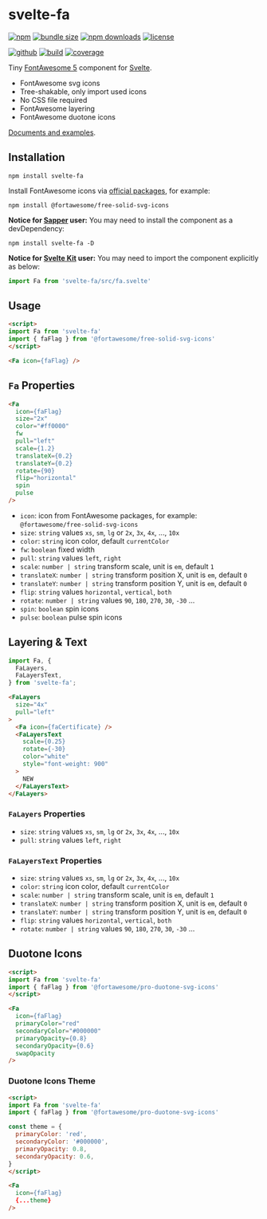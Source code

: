 # svelte-fa

[![npm][badge-version]][npm]
[![bundle size][badge-size]][bundlephobia]
[![npm downloads][badge-downloads]][npm]
[![license][badge-license]][license]


[![github][badge-issues]][github]
[![build][badge-build]][travis]
[![coverage][badge-coverage]][coveralls]

Tiny [FontAwesome 5][fontawesome] component for [Svelte][svelte].

* FontAwesome svg icons
* Tree-shakable, only import used icons
* No CSS file required
* FontAwesome layering
* FontAwesome duotone icons

[Documents and examples][doc].

## Installation

```shell
npm install svelte-fa
```

Install FontAwesome icons via [official packages][fontawesome-npm], for example:

```shell
npm install @fortawesome/free-solid-svg-icons
```

**Notice for [Sapper][sapper] user:** You may need to install the component as a devDependency:

```shell
npm install svelte-fa -D
```

**Notice for [Svelte Kit][sveltekit] user:** You may need to import the component explicitly as below:

```js
import Fa from 'svelte-fa/src/fa.svelte'
```

## Usage

```html
<script>
import Fa from 'svelte-fa'
import { faFlag } from '@fortawesome/free-solid-svg-icons'
</script>

<Fa icon={faFlag} />
```

## `Fa` Properties

```html
<Fa
  icon={faFlag}
  size="2x"
  color="#ff0000"
  fw
  pull="left"
  scale={1.2}
  translateX={0.2}
  translateY={0.2}
  rotate={90}
  flip="horizontal"
  spin
  pulse
/>
```

* `icon`: icon from FontAwesome packages, for example: `@fortawesome/free-solid-svg-icons`
* `size`: `string` values `xs`, `sm`, `lg` or `2x`, `3x`, `4x`, ..., `10x`
* `color`: `string` icon color, default `currentColor`
* `fw`: `boolean` fixed width
* `pull`: `string` values `left`, `right`
* `scale`: `number | string` transform scale, unit is `em`, default `1`
* `translateX`: `number | string` transform position X, unit is `em`, default `0`
* `translateY`: `number | string` transform position Y, unit is `em`, default `0`
* `flip`: `string` values `horizontal`, `vertical`, `both`
* `rotate`: `number | string` values `90`, `180`, `270`, `30`, `-30` ...
* `spin`: `boolean` spin icons
* `pulse`: `boolean` pulse spin icons

## Layering &amp; Text

```js
import Fa, {
  FaLayers,
  FaLayersText,
} from 'svelte-fa';
```

```html
<FaLayers
  size="4x"
  pull="left"
>
  <Fa icon={faCertificate} />
  <FaLayersText
    scale={0.25}
    rotate={-30}
    color="white"
    style="font-weight: 900"
  >
    NEW
  </FaLayersText>
</FaLayers>
```

### `FaLayers` Properties

* `size`: `string` values `xs`, `sm`, `lg` or `2x`, `3x`, `4x`, ..., `10x`
* `pull`: `string` values `left`, `right`

### `FaLayersText` Properties

* `size`: `string` values `xs`, `sm`, `lg` or `2x`, `3x`, `4x`, ..., `10x`
* `color`: `string` icon color, default `currentColor`
* `scale`: `number | string` transform scale, unit is `em`, default `1`
* `translateX`: `number | string` transform position X, unit is `em`, default `0`
* `translateY`: `number | string` transform position Y, unit is `em`, default `0`
* `flip`: `string` values `horizontal`, `vertical`, `both`
* `rotate`: `number | string` values `90`, `180`, `270`, `30`, `-30` ...

## Duotone Icons

```html
<script>
import Fa from 'svelte-fa'
import { faFlag } from '@fortawesome/pro-duotone-svg-icons'
</script>

<Fa
  icon={faFlag}
  primaryColor="red"
  secondaryColor="#000000"
  primaryOpacity={0.8}
  secondaryOpacity={0.6}
  swapOpacity
/>
```

### Duotone Icons Theme

```html
<script>
import Fa from 'svelte-fa'
import { faFlag } from '@fortawesome/pro-duotone-svg-icons'

const theme = {
  primaryColor: 'red',
  secondaryColor: '#000000',
  primaryOpacity: 0.8,
  secondaryOpacity: 0.6,
}
</script>

<Fa
  icon={faFlag}
  {...theme}
/>
```

[fontawesome]: https://fontawesome.com/
[fontawesome-npm]: https://www.npmjs.com/search?q=%40fortawesome%20svg%20icons
[svelte]: https://svelte.dev/
[sapper]: https://sapper.svelte.dev/
[sveltekit]: https://kit.svelte.dev/

[doc]: https://cweili.github.io/svelte-fa/

[badge-version]: https://img.shields.io/npm/v/svelte-fa.svg
[badge-downloads]: https://img.shields.io/npm/dt/svelte-fa.svg
[npm]: https://www.npmjs.com/package/svelte-fa

[badge-size]: https://img.shields.io/bundlephobia/minzip/svelte-fa.svg
[bundlephobia]: https://bundlephobia.com/result?p=svelte-fa

[badge-license]: https://img.shields.io/npm/l/svelte-fa.svg
[license]: https://github.com/Cweili/svelte-fa/blob/master/LICENSE

[badge-issues]: https://img.shields.io/github/issues/Cweili/svelte-fa.svg
[github]: https://github.com/Cweili/svelte-fa

[badge-build]: https://img.shields.io/travis/com/Cweili/svelte-fa/master.svg
[travis]: https://travis-ci.com/Cweili/svelte-fa

[badge-coverage]: https://img.shields.io/coveralls/github/Cweili/svelte-fa/master.svg
[coveralls]: https://coveralls.io/github/Cweili/svelte-fa?branch=master
